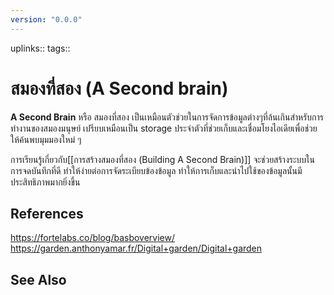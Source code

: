 ```yaml
---
version: "0.0.0"
---
```


uplinks::
tags::
# สมองที่สอง (A Second brain)
**A Second Brain** หรือ สมองที่สอง เป็นเหมือนตัวช่วยในการจัดการข้อมูลต่างๆที่ล้นเกินสำหรับการทำงานของสมองมนุษย์ เปรียบเหมือนเป็น storage ประจำตัวที่ช่วยเก็บและเชื่อมโยงไอเดียเพื่อช่วยให้ค้นพบมุมมองใหม่ ๆ 

การเรียนรู้เกี่ยวกับ[[การสร้างสมองที่สอง (Building A Second Brain)]] จะช่วยสร้างระบบในการจดบันทึกที่ดี ทำให้ง่ายต่อการจัดระเบียบข้องข้อมูล ทำให้การเก็บและนำไปใช้ของข้อมูลนั้นมีประสิทธิภาพมากยิ่งขึ้น

## References
https://fortelabs.co/blog/basboverview/
https://garden.anthonyamar.fr/Digital+garden/Digital+garden

## See Also
